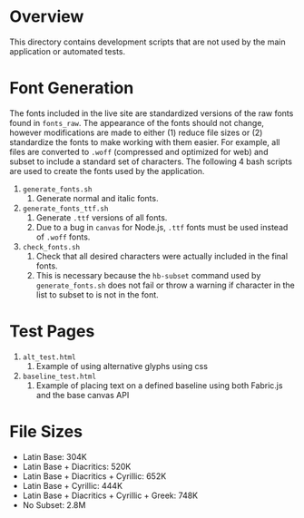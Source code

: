 # Overview
This directory contains development scripts that are not used by the main application or automated tests. 

# Font Generation
The fonts included in the live site are standardized versions of the raw fonts found in `fonts_raw`.  The appearance of the fonts should not change, however modifications are made to either (1) reduce file sizes or (2) standardize the fonts to make working with them easier.  For example, all files are converted to `.woff` (compressed and optimized for web) and subset to include a standard set of characters.  The following 4 bash scripts are used to create the fonts used by the application.

1. `generate_fonts.sh`
	1. Generate normal and italic fonts.
3. `generate_fonts_ttf.sh`
	1. Generate `.ttf` versions of all fonts.
	2. Due to a bug in `canvas` for Node.js, `.ttf` fonts must be used instead of `.woff` fonts.
4. `check_fonts.sh`
	1. Check that all desired characters were actually included in the final fonts.
	2. This is necessary because the `hb-subset` command used by `generate_fonts.sh` does not fail or throw a warning if character in the list to subset to is not in the font.

# Test Pages
1. `alt_test.html`
   1. Example of using alternative glyphs using css
1. `baseline_test.html`
   1. Example of placing text on a defined baseline using both Fabric.js and the base canvas API


# File Sizes

- Latin Base: 304K
- Latin Base + Diacritics: 520K
- Latin Base + Diacritics + Cyrillic: 652K
- Latin Base + Cyrillic: 444K
- Latin Base + Diacritics + Cyrillic + Greek: 748K
- No Subset: 2.8M